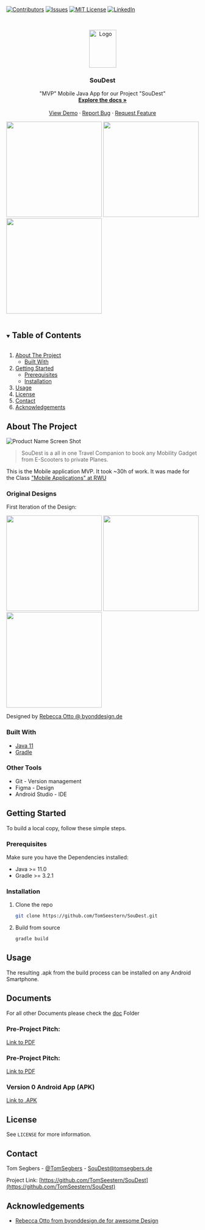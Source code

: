 <!--
*** Thanks for checking out the Best-README-Template. If you have a suggestion
*** that would make this better, please fork the repo and create a pull request
*** or simply open an issue with the tag "enhancement".
*** Thanks again! Now go create something AMAZING! :D
***
***
***
*** To avoid retyping too much info. Do a search and replace for the following:
*** TomSeestern, SouDest Mobile App, @TomSegbers, hello@tomsegbers.de, SouDest, "MVP" Mobile Java App for our Project "SouDest"
-->



<!-- PROJECT SHIELDS -->
<!--
*** I'm using markdown "reference style" links for readability.
*** Reference links are enclosed in brackets [ ] instead of parentheses ( ).
*** See the bottom of this document for the declaration of the reference variables
*** for contributors-url, forks-url, etc. This is an optional, concise syntax you may use.
*** https://www.markdownguide.org/basic-syntax/#reference-style-links
-->
[![Contributors][contributors-shield]][contributors-url] [![Issues][issues-shield]][issues-url] [![MIT License][license-shield]][license-url] [![LinkedIn][linkedin-shield]][linkedin-url]
<!--
[![Forks][forks-shield]][forks-url]
[![Stargazers][stars-shield]][stars-url]
-->






<!-- PROJECT LOGO -->
<br />
<p align="center">
  <a href="https://github.com/TomSeestern/SouDest">
    <img src="doc/images/logo.png" alt="Logo" width="71" height="99">
  </a>

  <h3 align="center">SouDest</h3>

  <p align="center">
    "MVP" Mobile Java App for our Project "SouDest"
    <br />
    <a href="https://github.com/TomSeestern/SouDest"><strong>Explore the docs »</strong></a>
    <br />
    <br />
    <a href="#apk">View Demo</a>
    ·
    <a href="https://github.com/TomSeestern/SouDest/issues">Report Bug</a>
    ·
    <a href="https://github.com/TomSeestern/SouDest/issues">Request Feature</a>
  </p>
</p>

<p float="left">
  <img src="doc/images/startScreen.png" width="250" />
  <img src="doc/images/entry.png" width="250" />
  <img src="doc/images/overview.png" width="250" />
</p>

<!-- TABLE OF CONTENTS -->
<details open="open">
  <summary><h2 style="display: inline-block">Table of Contents</h2></summary>
  <ol>
    <li>
      <a href="#about-the-project">About The Project</a>
      <ul>
        <li><a href="#built-with">Built With</a></li>
      </ul>
    </li>
    <li>
      <a href="#getting-started">Getting Started</a>
      <ul>
        <li><a href="#prerequisites">Prerequisites</a></li>
        <li><a href="#installation">Installation</a></li>
      </ul>
    </li>
    <li><a href="#usage">Usage</a></li>
    <li><a href="#license">License</a></li>
    <li><a href="#contact">Contact</a></li>
    <li><a href="#acknowledgements">Acknowledgements</a></li>
  </ol>
</details>



<!-- ABOUT THE PROJECT -->
## About The Project

![Product Name Screen Shot](doc/images/SouDestOverview.png)

> SouDest is a all in one Travel Companion to book any Mobility Gadget from E-Scooters to private Planes.

 This is the Mobile application MVP. It took ~30h of work. It was made for the Class ["Mobile Applications" at RWU](https://www.rwu.de/studieren/studiengaenge/angewandte-informatik)

### Original Designs
First Iteration of the Design:

<p float="left">
  <img src="doc/images/overviewDesign.png" width="250" />
  <img src="doc/images/journeyDesign.png" width="250" />
  <img src="doc/images/tickets.png" width="250" />
</p>

Designed by [Rebecca Otto @ byonddesign.de](https://byonddesign.de/)

### Built With

* [Java 11]()
* [Gradle]()

### Other Tools

* Git - Version management
* Figma - Design
* Android Studio - IDE

<!-- GETTING STARTED -->
## Getting Started

To build a local copy, follow these simple steps.

### Prerequisites

Make sure you have the Dependencies installed:
* Java >= 11.0
* Gradle >= 3.2.1

### Installation

1. Clone the repo
   ```sh
   git clone https://github.com/TomSeestern/SouDest.git
   ```
2. Build from source
   ```sh
   gradle build
   ```



<!-- USAGE EXAMPLES -->
## Usage

The resulting .apk from the build process can be installed on any Android Smartphone.


## Documents
For all other Documents please check the [doc](doc) Folder
### Pre-Project Pitch:
[Link to PDF](doc/preProjectPitch.pdf)
### Pre-Project Pitch:
[Link to PDF](doc/finalPresentation.pdf)
### Version 0 Android App (APK)
<a id="apk"></a>
[Link to .APK](doc/SouDestV1.apk)
<!-- LICENSE -->
## License
See `LICENSE` for more information.



<!-- CONTACT -->
## Contact

Tom Segbers - [@TomSegbers](https://twitter.com/@TomSegbers) - SouDest@tomsegbers.de

Project Link: [https://github.com/TomSeestern/SouDest](https://github.com/TomSeestern/SouDest)



<!-- ACKNOWLEDGEMENTS -->
## Acknowledgements

* [Rebecca Otto from byonddesign.de for awesome Design](https://byonddesign.de/)


<!-- MARKDOWN LINKS & IMAGES -->
<!-- https://www.markdownguide.org/basic-syntax/#reference-style-links -->
[contributors-shield]: https://img.shields.io/github/contributors/TomSeestern/SouDest.svg?style=for-the-badge
[contributors-url]: https://github.com/TomSeestern/SouDest/graphs/contributors
[forks-shield]: https://img.shields.io/github/forks/TomSeestern/SouDest.svg?style=for-the-badge
[forks-url]: https://github.com/TomSeestern/SouDest/network/members
[stars-shield]: https://img.shields.io/github/stars/TomSeestern/SouDest.svg?style=for-the-badge
[stars-url]: https://github.com/TomSeestern/SouDest/stargazers
[issues-shield]: https://img.shields.io/github/issues/TomSeestern/SouDest.svg?style=for-the-badge
[issues-url]: https://github.com/TomSeestern/SouDest/issues
[license-shield]: https://img.shields.io/github/license/TomSeestern/SouDest.svg?style=for-the-badge
[license-url]: https://github.com/TomSeestern/SouDest/blob/master/LICENSE.txt
[linkedin-shield]: https://img.shields.io/badge/-LinkedIn-black.svg?style=for-the-badge&logo=linkedin&colorB=555
[linkedin-url]: https://linkedin.com/in/TomSegbers
